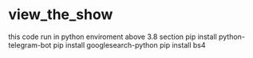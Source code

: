 # view_the_show
this code run in python enviroment above 3.8 section
pip install python-telegram-bot
pip install googlesearch-python
pip install bs4
